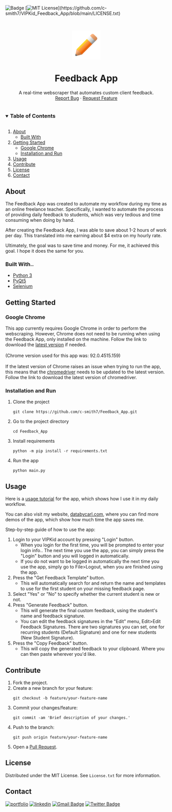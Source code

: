 ![Badge](https://img.shields.io/badge/Project%20Status-Completed-blue)
[![MIT License](https://img.shields.io/apm/l/atomic-design-ui.svg?)](https://github.com/c-smith7/VIPKid_Feedback_App/blob/main/LICENSE.txt)


<br />
  <p align="center">
  <a href="https://github.com/c-smith7/Feedback_App">
    <img src="icons/pencil_432x432.png" alt="Logo" width="90" height="90">
  </a>

  <h1 align="center">Feedback App</h1>

  <p align="center">
    A real-time webscraper that automates custom client feedback.
    <br />
    <a href="https://github.com/c-smith7/Feedback_App/issues">Report Bug</a>
    ·
    <a href="https://github.com/c-smith7/Feedback_App/issues">Request Feature</a>
  </p>
</p>
    
<details open>
  <summary><h3 style="display: inline-block">Table of Contents</h3></summary>
  <ol>
    <li>
      <a href="#about">About</a>
      <ul>
        <li><a href="#built-with">Built With</a></li>
      </ul>
    </li>
    <li>
      <a href="#getting-started">Getting Started</a>
      <ul>
        <li><a href="#google-chrome">Google Chrome</a></li>
        <li><a href="#installation-and-run">Installation and Run</a></li>
      </ul>
    </li>
    <li><a href="#usage">Usage</a></li>
    <li><a href="#contribute">Contribute</a></li>
    <li><a href="#license">License</a></li>
    <li><a href="#contact">Contact</a></li>
  </ol>
</details>

## About

The Feedback App was created to automate my workflow during my time as an online freelance teacher. Specifically, I wanted to automate the process of providing daily feedback to students, which was very tedious and time consuming when doing by hand.  

After creating the Feedback App, I was able to save about 1-2 hours of work per day. This translated into me earning about $4 extra on my hourly rate.  

Ultimately, the goal was to save time and money. For me, it achieved this goal.  I hope it does the same for you.

### Built With..

* [Python 3](https://www.python.org/downloads/)
* [PyQt5](https://pypi.org/project/PyQt5/5.12.3/)
* [Selenium](https://selenium-python.readthedocs.io/)

## Getting Started

### Google Chrome
This app currently requires Google Chrome in order to perform the webscraping. However, Chrome does not need to be running when using the Feedback App, only installed on the machine. Follow the link to download the [latest version](https://www.google.com/chrome/) if needed.
<br></br>
(Chrome version used for this app was: 92.0.4515.159)
<br></br>
If the latest version of Chrome raises an issue when trying to run the app, this means that the [chromedriver](https://chromedriver.chromium.org/) needs to be updated to the latest version. Follow the link to download the latest version of chromedriver. 

### Installation and Run

1. Clone the project

    ```
    git clone https://github.com/c-smith7/Feedback_App.git
    ```
2. Go to the project directory

    ```
    cd Feedback_App
    ```
3. Install requirements
    ```
    python -m pip install -r requirements.txt
    ```
4. Run the app
    ```
    python main.py
    ```

## Usage

Here is a [usage tutorial](https://www.youtube.com/watch?v=nsJ5m8Drx-g) for the app, which shows how I use it in my daily workflow. 

You can also visit my website, [databycarl.com](https://databycarl.com/feedback-app/), where you can find more demos of the app, which show how much time the app saves me. 

Step-by-step guide of how to use the app:  
1. Login to your VIPKid account by pressing "Login" button. 
    * When you login for the first time, you will be prompted to enter your login info.. The next time you use the app, you can simply press the "Login" button and you will logged in automatically. 
    * If you do not want to be logged in automatically the next time you use the app, simply go to File>Logout, when you are finished using the app.  
2. Press the "Get Feedback Template" button.
    * This will automatically search for and return the name and templates to use for the first student on your missing feedback page.  
3. Select "Yes" or "No" to specify whether the current student is new or not. 
4. Press "Generate Feedback" button.
    * This will generate the final custom feedback, using the student's name and feedback signature.
    * You can edit the feedback signatures in the "Edit" menu, Edit>Edit Feedback Signatures. There are two signatures you can set, one for recurring students (Default Signature) and one for new students (New Student Signature).
5. Press the "Copy Feedback" button.  
    * This will copy the generated feedback to your clipboard. Where you can then paste wherever you'd like. 

## Contribute
1. Fork the project.
2. Create a new branch for your feature: 
    ```
    git checkout -b feature/your-feature-name
    ```
3. Commit your changes/feature:
    ``` 
    git commit -am 'Brief description of your changes.'
    ```
4. Push to the branch:
    ```
    git push origin feature/your-feature-name
    ```
5. Open a [Pull Request](https://github.com/c-smith7/Feedback_App/pulls).

## License

Distributed under the MIT License. See `License.txt` for more information.

  
##  Contact
[![portfolio](https://img.shields.io/badge/my_portfolio-999?style=for-the-badge&logo=ko-fi&logoColor=white)](https://databycarl.com/)
[![linkedin](https://img.shields.io/badge/linkedin-0A66C2?style=for-the-badge&logo=linkedin&logoColor=white)](https://www.linkedin.com/)
[![Gmail Badge](https://img.shields.io/badge/carlvsmith7-D14836?style=for-the-badge&logo=gmail&logoColor=white)](mailto:carlvsmith7@gmail.com)
[![Twitter Badge](https://img.shields.io/badge/@cvsmith__7-1DA1F2?style=for-the-badge&logo=twitter&logoColor=white)](https://twitter.com/messages/compose?recipient_id=245625455)  

  
